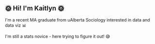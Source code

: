 ## 🌞 Hi! I'm Kaitlyn 🌞
I'm a recent MA graduate from uAlberta Sociology interested in data and data viz 📊 

I'm still a stats novice - here trying to figure it out! 😅
<!--
**kbudgell/kbudgell** is a ✨ _special_ ✨ repository because its `README.md` (this file) appears on your GitHub profile.

Here are some ideas to get you started:

- 🔭 I’m currently working on ...
- 🌱 I’m currently learning ...
- 👯 I’m looking to collaborate on ...
- 🤔 I’m looking for help with ...
- 💬 Ask me about ...
- 📫 How to reach me: ...
- 😄 Pronouns: ...
- ⚡ Fun fact: ...
-->
